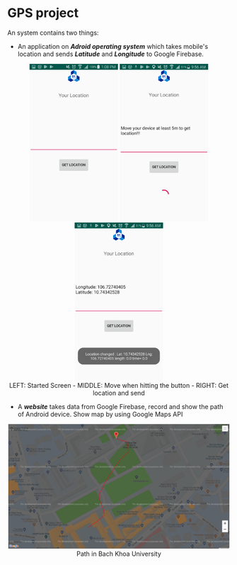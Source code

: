 # GPS project

An system contains two things:

* An application on ***Adroid operating system*** which takes mobile's location and sends ***Latitude*** and ***Longitude*** to Google Firebase. 

<center>
<div white-space= nowrap  overflow-y = hidden width = auto>
    <img src="./Image/result3.png" alt="Prewitt filter" width="200"/>
    <img src="./Image/result1.png" alt="y = 2" width="200"/>
    <img src="./Image/result2.png" alt="y = 2" width="200"/>
</div>
<figcaption>LEFT: Started Screen - MIDDLE: Move when hitting the button - RIGHT: Get location and send</figcaption>
</center>

* A ***website*** takes data from Google Firebase, record and show the path of Android device. Show map by using Google Maps API
  
<center>
<div white-space= nowrap  overflow-y = hidden width = auto>
    <img src="./Image/3.png" alt="y = 2" width="500"/>
</div>
<figcaption>Path in Bach Khoa University</figcaption>
</center>

